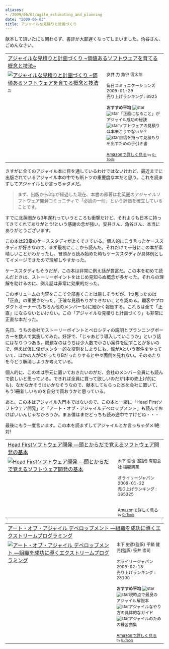 ```yaml
---
aliases:
- /2009/06/03/agile_estimating_and_planning
date: "2009-06-03"
title: アジャイルな見積りと計画づくり
---
```

献本して頂いたにも関わらず、書評が大部遅くなってしまいました。角谷さん、ごめんなさい。

<table  border="0" cellpadding="5"><tr><td colspan="2"><a href="http://www.amazon.co.jp/%E3%82%A2%E3%82%B8%E3%83%A3%E3%82%A4%E3%83%AB%E3%81%AA%E8%A6%8B%E7%A9%8D%E3%82%8A%E3%81%A8%E8%A8%88%E7%94%BB%E3%81%A5%E3%81%8F%E3%82%8A-%7E%E4%BE%A1%E5%80%A4%E3%81%82%E3%82%8B%E3%82%BD%E3%83%95%E3%83%88%E3%82%A6%E3%82%A7%E3%82%A2%E3%82%92%E8%82%B2%E3%81%A6%E3%82%8B%E6%A6%82%E5%BF%B5%E3%81%A8%E6%8A%80%E6%B3%95%7E-Mike-Cohn/dp/4839924023%3FSubscriptionId%3D0G91FPYVW6ZGWBH4Y9G2%26tag%3D2004-05-22%26linkCode%3Dxm2%26camp%3D2025%26creative%3D165953%26creativeASIN%3D4839924023" target="_top">アジャイルな見積りと計画づくり ~価値あるソフトウェアを育てる概念と技法~</a><img src='http://www.assoc-amazon.jp/e/ir?t=2004-05-22&l=ur2&o=9' width='1' height='1' border='0' alt='' /></td></tr><tr><td valign="top"><a href="http://www.amazon.co.jp/%E3%82%A2%E3%82%B8%E3%83%A3%E3%82%A4%E3%83%AB%E3%81%AA%E8%A6%8B%E7%A9%8D%E3%82%8A%E3%81%A8%E8%A8%88%E7%94%BB%E3%81%A5%E3%81%8F%E3%82%8A-%7E%E4%BE%A1%E5%80%A4%E3%81%82%E3%82%8B%E3%82%BD%E3%83%95%E3%83%88%E3%82%A6%E3%82%A7%E3%82%A2%E3%82%92%E8%82%B2%E3%81%A6%E3%82%8B%E6%A6%82%E5%BF%B5%E3%81%A8%E6%8A%80%E6%B3%95%7E-Mike-Cohn/dp/4839924023%3FSubscriptionId%3D0G91FPYVW6ZGWBH4Y9G2%26tag%3D2004-05-22%26linkCode%3Dxm2%26camp%3D2025%26creative%3D165953%26creativeASIN%3D4839924023" target="_top"><img src="http://ecx.images-amazon.com/images/I/51N9wG%2B0BgL._SL160_.jpg" border="0" alt="アジャイルな見積りと計画づくり ~価値あるソフトウェアを育てる概念と技法~" /></a></td><td valign="top"><font size="-1">安井 力 角谷 信太郎 <br /><br />毎日コミュニケーションズ  2009-01-29<br />売り上げランキング : 8925<br /><br /><strong>おすすめ平均  </strong><img src="http://g-images.amazon.com/images/G/01/detail/stars-5-0.gif" alt="star" /><br /><img src="http://g-images.amazon.com/images/G/01/detail/stars-5-0.gif" alt="star" />「正直になること」がアジャイル成功の秘訣<br /><img src="http://g-images.amazon.com/images/G/01/detail/stars-5-0.gif" alt="star" />ソフトウェアの見積りは本来こうでないか？<br /><img src="http://g-images.amazon.com/images/G/01/detail/stars-5-0.gif" alt="star" />自信を持って見積もりを出すための手引き書<br /><br /><a href="http://www.amazon.co.jp/%E3%82%A2%E3%82%B8%E3%83%A3%E3%82%A4%E3%83%AB%E3%81%AA%E8%A6%8B%E7%A9%8D%E3%82%8A%E3%81%A8%E8%A8%88%E7%94%BB%E3%81%A5%E3%81%8F%E3%82%8A-%7E%E4%BE%A1%E5%80%A4%E3%81%82%E3%82%8B%E3%82%BD%E3%83%95%E3%83%88%E3%82%A6%E3%82%A7%E3%82%A2%E3%82%92%E8%82%B2%E3%81%A6%E3%82%8B%E6%A6%82%E5%BF%B5%E3%81%A8%E6%8A%80%E6%B3%95%7E-Mike-Cohn/dp/4839924023%3FSubscriptionId%3D0G91FPYVW6ZGWBH4Y9G2%26tag%3D2004-05-22%26linkCode%3Dxm2%26camp%3D2025%26creative%3D165953%26creativeASIN%3D4839924023" target="_top">Amazonで詳しく見る</a></font><font size="-2"> by <a href="http://www.goodpic.com/mt/aws/index.html" >G-Tools</a></font></td></tr></table>

さすがに全てのアジャイル本に目を通しているわけではないけれど、最近までに出版されているアジャイル本の中でも断トツの重要度な本だと思う。これを読まずしてアジャイルとか言っちゃダメだ。

<blockquote>
  まず、出版から3年が経過した現在、本書の原著は北英圏のアジャイルソフトウェア開発コミュニティで「必読の一冊」という評価を確立していることです。
</blockquote>

すでに北英圏から3年遅れっていうところも衝撃だけど、それよりも日本に持ってきてくれてありがとう!という感謝の念が強い。安井さん、角谷さん、本当にありがとうございます。

この本は23章のケーススタディがよくできている。個人的にこう言ったケーススタディが好きなので、まず最初にここから読んだ。それだけで十分にこの本が素晴しいことがわかったし、冒頭から読み始めた時もケーススタディが具体例としてイメージできたので理解しやすかった。

ケーススタディもそうだが、この本は非常に例え話が豊富だ。この本を初めて読んだときは、ストーリーポイントをはじめ見知らぬ概念が多かった。それらの理解を助けるのに、例え話は非常に効果的だった。

このボリュームの内容をここで全部書くことは厳しそうだが、1つ思ったのは「正直」の重要さだった。正確な見積もりができないことを認める。顧客やプロダクトオーナー(もちろん他のメンバーも)に細かく報告する。これらは全て「正直」にならないといけない。この「アジャイルな見積りと計画づくり」も非常に正直な本だった。

先日、うちの会社でストーリーボイントとベロシティの説明とプランニングポーカーを数人で実施してみた。好評で、「じゃあどう導入していこうか」という話にはなりつつある。問題なのはうちは少人数で小さい案件を回すことが多いので、例えば仮に僕がメンター的な役割をしようにも、僕がAという案件をやっていて、ほかの人がCだったりBだったりすると中々面倒を見れない。そのあたりを今どう解消しようか考えている。

個人的に、この本は手元に置いておきたいのがだ、会社のメンバー全員にも読んで欲しいと思っている。できれば全員に買って欲しいのだが(本の売上げ的にも)、なかなかそうはいかなそうなので、献本してもらった本を会社に置いて、もう1冊新しいものを自分で買おうかと思っている。

あと、この本はアジャイル入門本ではないので、この本と一緒に「Head Firstソフトウェア開発」と「アート・オブ・アジャイルデベロップメント」も読んでおけばいいんじゃなかろうか。まぁ僕はまだどっちも読み途中ですけどね・・・

最後にもう一度言います。この本を読まずしてアジャイルとか言っちゃダメ!絶対!

<table  border="0" cellpadding="5"><tr><td colspan="2"><a href="http://www.amazon.co.jp/Head-First%E3%82%BD%E3%83%95%E3%83%88%E3%82%A6%E3%82%A7%E3%82%A2%E9%96%8B%E7%99%BA-%E2%80%95%E9%A0%AD%E3%81%A8%E3%81%8B%E3%82%89%E3%81%A0%E3%81%A7%E8%A6%9A%E3%81%88%E3%82%8B%E3%82%BD%E3%83%95%E3%83%88%E3%82%A6%E3%82%A7%E3%82%A2%E9%96%8B%E7%99%BA%E3%81%AE%E5%9F%BA%E6%9C%AC-Dan-Pilone/dp/487311392X%3FSubscriptionId%3D0G91FPYVW6ZGWBH4Y9G2%26tag%3D2004-05-22%26linkCode%3Dxm2%26camp%3D2025%26creative%3D165953%26creativeASIN%3D487311392X" target="_top">Head Firstソフトウェア開発 ―頭とからだで覚えるソフトウェア開発の基本</a><img src='http://www.assoc-amazon.jp/e/ir?t=2004-05-22&l=ur2&o=9' width='1' height='1' border='0' alt='' /></td></tr><tr><td valign="top"><a href="http://www.amazon.co.jp/Head-First%E3%82%BD%E3%83%95%E3%83%88%E3%82%A6%E3%82%A7%E3%82%A2%E9%96%8B%E7%99%BA-%E2%80%95%E9%A0%AD%E3%81%A8%E3%81%8B%E3%82%89%E3%81%A0%E3%81%A7%E8%A6%9A%E3%81%88%E3%82%8B%E3%82%BD%E3%83%95%E3%83%88%E3%82%A6%E3%82%A7%E3%82%A2%E9%96%8B%E7%99%BA%E3%81%AE%E5%9F%BA%E6%9C%AC-Dan-Pilone/dp/487311392X%3FSubscriptionId%3D0G91FPYVW6ZGWBH4Y9G2%26tag%3D2004-05-22%26linkCode%3Dxm2%26camp%3D2025%26creative%3D165953%26creativeASIN%3D487311392X" target="_top"><img src="http://ecx.images-amazon.com/images/I/51YxaQry0KL._SL160_.jpg" border="0" alt="Head Firstソフトウェア開発 ―頭とからだで覚えるソフトウェア開発の基本" /></a></td><td valign="top"><font size="-1">木下 哲也 (監訳) 有限会社 福龍興業 <br /><br />オライリージャパン  2009-01-22<br />売り上げランキング : 165325<br /><br /><br /><a href="http://www.amazon.co.jp/Head-First%E3%82%BD%E3%83%95%E3%83%88%E3%82%A6%E3%82%A7%E3%82%A2%E9%96%8B%E7%99%BA-%E2%80%95%E9%A0%AD%E3%81%A8%E3%81%8B%E3%82%89%E3%81%A0%E3%81%A7%E8%A6%9A%E3%81%88%E3%82%8B%E3%82%BD%E3%83%95%E3%83%88%E3%82%A6%E3%82%A7%E3%82%A2%E9%96%8B%E7%99%BA%E3%81%AE%E5%9F%BA%E6%9C%AC-Dan-Pilone/dp/487311392X%3FSubscriptionId%3D0G91FPYVW6ZGWBH4Y9G2%26tag%3D2004-05-22%26linkCode%3Dxm2%26camp%3D2025%26creative%3D165953%26creativeASIN%3D487311392X" target="_top">Amazonで詳しく見る</a></font><font size="-2"> by <a href="http://www.goodpic.com/mt/aws/index.html" >G-Tools</a></font></td></tr></table>

<table  border="0" cellpadding="5"><tr><td colspan="2"><a href="http://www.amazon.co.jp/%E3%82%A2%E3%83%BC%E3%83%88%E3%83%BB%E3%82%AA%E3%83%96%E3%83%BB%E3%82%A2%E3%82%B8%E3%83%A3%E3%82%A4%E3%83%AB-%E3%83%87%E3%83%99%E3%83%AD%E3%83%83%E3%83%97%E3%83%A1%E3%83%B3%E3%83%88-%E2%80%95%E7%B5%84%E7%B9%94%E3%82%92%E6%88%90%E5%8A%9F%E3%81%AB%E5%B0%8E%E3%81%8F%E3%82%A8%E3%82%AF%E3%82%B9%E3%83%88%E3%83%AA%E3%83%BC%E3%83%A0%E3%83%97%E3%83%AD%E3%82%B0%E3%83%A9%E3%83%9F%E3%83%B3%E3%82%B0-James-Shore/dp/4873113954%3FSubscriptionId%3D0G91FPYVW6ZGWBH4Y9G2%26tag%3D2004-05-22%26linkCode%3Dxm2%26camp%3D2025%26creative%3D165953%26creativeASIN%3D4873113954" target="_top">アート・オブ・アジャイル デベロップメント ―組織を成功に導くエクストリームプログラミング</a><img src='http://www.assoc-amazon.jp/e/ir?t=2004-05-22&l=ur2&o=9' width='1' height='1' border='0' alt='' /></td></tr><tr><td valign="top"><a href="http://www.amazon.co.jp/%E3%82%A2%E3%83%BC%E3%83%88%E3%83%BB%E3%82%AA%E3%83%96%E3%83%BB%E3%82%A2%E3%82%B8%E3%83%A3%E3%82%A4%E3%83%AB-%E3%83%87%E3%83%99%E3%83%AD%E3%83%83%E3%83%97%E3%83%A1%E3%83%B3%E3%83%88-%E2%80%95%E7%B5%84%E7%B9%94%E3%82%92%E6%88%90%E5%8A%9F%E3%81%AB%E5%B0%8E%E3%81%8F%E3%82%A8%E3%82%AF%E3%82%B9%E3%83%88%E3%83%AA%E3%83%BC%E3%83%A0%E3%83%97%E3%83%AD%E3%82%B0%E3%83%A9%E3%83%9F%E3%83%B3%E3%82%B0-James-Shore/dp/4873113954%3FSubscriptionId%3D0G91FPYVW6ZGWBH4Y9G2%26tag%3D2004-05-22%26linkCode%3Dxm2%26camp%3D2025%26creative%3D165953%26creativeASIN%3D4873113954" target="_top"><img src="http://ecx.images-amazon.com/images/I/51bWSe172CL._SL160_.jpg" border="0" alt="アート・オブ・アジャイル デベロップメント ―組織を成功に導くエクストリームプログラミング" /></a></td><td valign="top"><font size="-1">木下 史彦(監訳) 平鍋 健児(監訳) 笹井 崇司 <br /><br />オライリージャパン  2009-02-18<br />売り上げランキング : 28100<br /><br /><strong>おすすめ平均  </strong><img src="http://g-images.amazon.com/images/G/01/detail/stars-5-0.gif" alt="star" /><br /><img src="http://g-images.amazon.com/images/G/01/detail/stars-5-0.gif" alt="star" />現時点で最良のアジャイル解説本<br /><img src="http://g-images.amazon.com/images/G/01/detail/stars-5-0.gif" alt="star" />アジャイルなやり方の具体的なガイド<br /><img src="http://g-images.amazon.com/images/G/01/detail/stars-5-0.gif" alt="star" />アジャイルのための練習曲集<br /><br /><a href="http://www.amazon.co.jp/%E3%82%A2%E3%83%BC%E3%83%88%E3%83%BB%E3%82%AA%E3%83%96%E3%83%BB%E3%82%A2%E3%82%B8%E3%83%A3%E3%82%A4%E3%83%AB-%E3%83%87%E3%83%99%E3%83%AD%E3%83%83%E3%83%97%E3%83%A1%E3%83%B3%E3%83%88-%E2%80%95%E7%B5%84%E7%B9%94%E3%82%92%E6%88%90%E5%8A%9F%E3%81%AB%E5%B0%8E%E3%81%8F%E3%82%A8%E3%82%AF%E3%82%B9%E3%83%88%E3%83%AA%E3%83%BC%E3%83%A0%E3%83%97%E3%83%AD%E3%82%B0%E3%83%A9%E3%83%9F%E3%83%B3%E3%82%B0-James-Shore/dp/4873113954%3FSubscriptionId%3D0G91FPYVW6ZGWBH4Y9G2%26tag%3D2004-05-22%26linkCode%3Dxm2%26camp%3D2025%26creative%3D165953%26creativeASIN%3D4873113954" target="_top">Amazonで詳しく見る</a></font><font size="-2"> by <a href="http://www.goodpic.com/mt/aws/index.html" >G-Tools</a></font></td></tr></table>